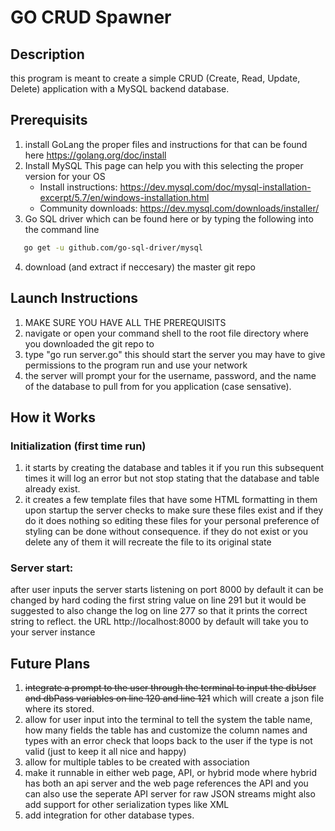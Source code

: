 # GO CRUD Spawner

## Description 

this program is meant to create a simple CRUD (Create, Read, Update, Delete) application with a MySQL backend database.

## Prerequisits
1. install GoLang the proper files and instructions for that can be found here https://golang.org/doc/install 
2. Install MySQL This page can help you with this selecting the proper version for your OS 
    * Install instructions: https://dev.mysql.com/doc/mysql-installation-excerpt/5.7/en/windows-installation.html
    * Community downloads: https://dev.mysql.com/downloads/installer/
3. Go SQL driver which can be found here or by typing the following into the command line 
```sh
   go get -u github.com/go-sql-driver/mysql 
```
4. download (and extract if neccesary) the master git repo

## Launch Instructions
1. MAKE SURE YOU HAVE ALL THE PREREQUISITS
2. navigate or open your command shell to the root file directory where you downloaded the git repo to
3. type "go run server.go" this should start the server you may have to give permissions to the program run and use your network
4. the server will prompt your for the username, password, and the name of the database to pull from for you application (case sensative).

## How it Works
### Initialization (first time run)
1. it starts by creating the database and tables it if you run this subsequent times it will log an error but not stop stating that the database and table already exist.
2. it creates a few template files that have some HTML formatting in them upon startup the server checks to make sure these files exist and if they do it does nothing so editing these files for your personal preference of styling can be done without consequence. if they do not exist or you delete any of them it will recreate the file to its original state
### Server start:
after user inputs the server starts listening on port 8000 by default it can be changed by hard coding the first string value on line 291 but it would be suggested to also change the log on line 277 so that it prints the correct string to reflect.
the URL http://localhost:8000 by default will take you to your server instance 


## Future Plans
1. ~~integrate a prompt to the user through the terminal to input the dbUser and dbPass variables on line 120 and line 121~~ which will create a json file where its stored.
2. allow for user input into the terminal to tell the system the table name, how many fields the table has and customize the column names and types with an error check that loops back to the user if the type is not valid (just to keep it all nice and happy)
3. allow for multiple tables to be created with association
4. make it runnable in either web page, API, or hybrid mode where hybrid has both an api server and the web page references the API and you can also use the seperate API server for raw JSON streams
might also add support for other serialization types like XML 
5. add integration for other database types.

